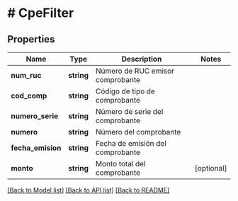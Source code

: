 # # CpeFilter

## Properties

Name | Type | Description | Notes
------------ | ------------- | ------------- | -------------
**num_ruc** | **string** | Número de RUC emisor comprobante | 
**cod_comp** | **string** | Código de tipo de comprobante | 
**numero_serie** | **string** | Número de serie del comprobante | 
**numero** | **string** | Número del comprobante | 
**fecha_emision** | **string** | Fecha de emisión del comprobante | 
**monto** | **string** | Monto total del comprobante | [optional] 

[[Back to Model list]](../../README.md#documentation-for-models) [[Back to API list]](../../README.md#documentation-for-api-endpoints) [[Back to README]](../../README.md)


